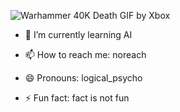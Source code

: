 
![Warhammer 40K Death GIF by Xbox](https://github.com/user-attachments/assets/4f6af2e0-9c09-4b7f-98be-a65af77df200)



- 🌱 I’m currently learning AI

- 📫 How to reach me: noreach
- 😄 Pronouns: logical_psycho
- ⚡ Fun fact: fact is not fun

